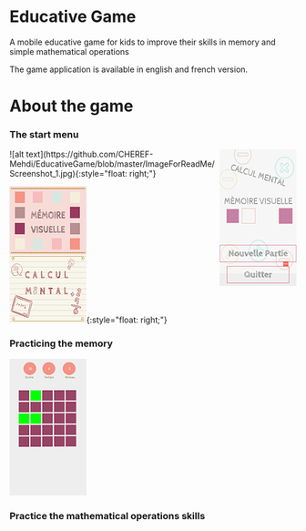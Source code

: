 # Educative Game

A mobile educative game for kids to improve their skills in memory and simple mathematical operations 

The game application is available in english and french version.

# About the game

### The start menu
<img align="right" src="ImageForReadMe/Screenshot_1.jpg">
![alt text](https://github.com/CHEREF-Mehdi/EducativeGame/blob/master/ImageForReadMe/Screenshot_1.jpg){:style="float: right;"}

![alt text](https://github.com/CHEREF-Mehdi/EducativeGame/blob/master/ImageForReadMe/Screenshot_2.jpg){:style="float: right;"}

### Practicing the memory

![alt text](https://github.com/CHEREF-Mehdi/EducativeGame/blob/master/ImageForReadMe/Screenshot_3.jpg)

### Practice the mathematical operations skills
